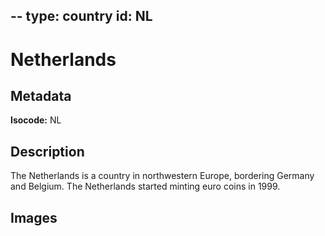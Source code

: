 --
type: country
id: NL
--

# Netherlands

## Metadata

**Isocode:** NL

## Description

The Netherlands is a country in northwestern Europe, bordering Germany and Belgium. The Netherlands started minting euro coins in 1999.

## Images


